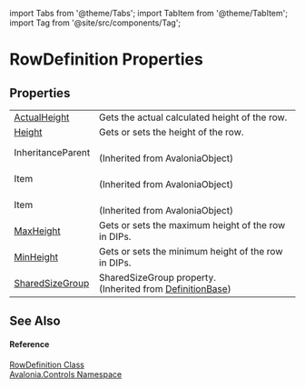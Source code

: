 import Tabs from '@theme/Tabs'; 
import TabItem from '@theme/TabItem'; 
import Tag from '@site/src/components/Tag'; 

# RowDefinition Properties




## Properties
<table>
<tr>
<td><a href="P_Avalonia_Controls_RowDefinition_ActualHeight">ActualHeight</a></td>
<td>Gets the actual calculated height of the row.</td>
</tr>
<tr>
<td><a href="P_Avalonia_Controls_RowDefinition_Height">Height</a></td>
<td>Gets or sets the height of the row.</td>
</tr>
<tr>
<td>InheritanceParent</td>
<td><br />(Inherited from AvaloniaObject)</td>
</tr>
<tr>
<td>Item</td>
<td><br />(Inherited from AvaloniaObject)</td>
</tr>
<tr>
<td>Item</td>
<td><br />(Inherited from AvaloniaObject)</td>
</tr>
<tr>
<td><a href="P_Avalonia_Controls_RowDefinition_MaxHeight">MaxHeight</a></td>
<td>Gets or sets the maximum height of the row in DIPs.</td>
</tr>
<tr>
<td><a href="P_Avalonia_Controls_RowDefinition_MinHeight">MinHeight</a></td>
<td>Gets or sets the minimum height of the row in DIPs.</td>
</tr>
<tr>
<td><a href="P_Avalonia_Controls_DefinitionBase_SharedSizeGroup">SharedSizeGroup</a></td>
<td>SharedSizeGroup property.<br />(Inherited from <a href="T_Avalonia_Controls_DefinitionBase">DefinitionBase</a>)</td>
</tr>
</table>

## See Also


#### Reference
<a href="T_Avalonia_Controls_RowDefinition">RowDefinition Class</a>  
<a href="N_Avalonia_Controls">Avalonia.Controls Namespace</a>  
